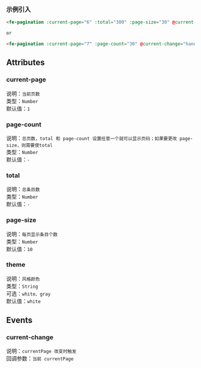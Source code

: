 ### 示例引入

```html example
<fe-pagination :current-page="6" :total="300" :page-size="30" @current-change="handleChange"></fe-pagination>

or

<fe-pagination :current-page="7" :page-count="30" @current-change="handleChange"></fe-pagination>
```

## Attributes

### current-page

说明：`当前页数`
<br/>
类型：`Number`
<br/>
默认值：`1`

### page-count

说明：`总页数，total 和 page-count 设置任意一个就可以显示页码；如果要更改 page-size，则需要使total`
<br/>
类型：`Number`
<br/>
默认值：`-`

### total

说明：`总条目数`
<br/>
类型：`Number`
<br/>
默认值：`-`

### page-size

说明：`每页显示条目个数`
<br/>
类型：`Number`
<br/>
默认值：`10`

### theme

说明：`风格颜色`
<br/>
类型：`String`
<br/>
可选：`white、gray`
<br/>
默认值：`white`

## Events

### current-change

说明：`currentPage 改变时触发`
<br/>
回调参数：`当前 currentPage`
